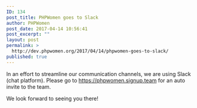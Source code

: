 ```yaml
---
ID: 134
post_title: PHPWomen goes to Slack
author: PHPWomen
post_date: 2017-04-14 10:56:41
post_excerpt: ""
layout: post
permalink: >
  http://dev.phpwomen.org/2017/04/14/phpwomen-goes-to-slack/
published: true
---
```

<div id="js_2v" class="_5pbx userContent" data-ft="{&quot;tn&quot;:&quot;K&quot;}">

In an effort to streamline our communication channels, we are using Slack (chat platform). Please go to <a href="https://phpwomen.signup.team/">https://phpwomen.signup.team</a> for an auto invite to the team.

We look forward to seeing you there!

&nbsp;

</div>